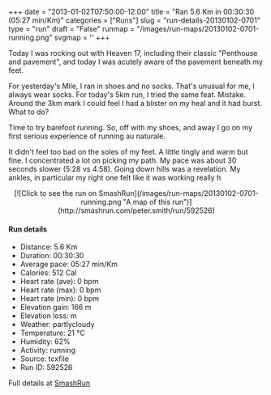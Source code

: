 +++
date = "2013-01-02T07:50:00-12:00"
title = "Ran 5.6 Km in 00:30:30 (05:27 min/Km)"
categories = ["Runs"]
slug = "run-details-20130102-0701"
type = "run"
draft = "False"
runmap = "/images/run-maps/20130102-0701-running.png"
svgmap = '<polyline points="93 48, 96 45, 99 38, 100 33, 99 32, 91 31, 91 31, 87 30, 75 32, 67 35, 52 48, 38 59, 29 62, 10 69, 6 69, 2 67, 0 63, 49 32, 52 31, 65 38, 71 49, 74 51, 88 53, 93 48">'
+++

Today I was rocking out with Heaven 17, including their classic "Penthouse and pavement", and today I was acutely aware of the pavement beneath my feet. 

For yesterday's Mile, I ran in shoes and no socks. That's unusual for me, I always wear socks. For today's 5km run, I tried the same feat. Mistake. Around the 3km mark I could feel I had a blister on my heal and it had burst. What to do?

Time to try barefoot running. So, off with my shoes, and away I go on my first serious experience of running au naturale. 

It didn't feel too bad on the soles of my feet. A little tingly and warm but fine. I concentrated a lot on picking my path. My pace was about 30 seconds slower (5:28 vs 4:58). Going down hills was a revelation. My ankles, in particular my right one felt like it was working really h

<!--more-->

<center>
[![Click to see the run on SmashRun](/images/run-maps/20130102-0701-running.png "A map of this run")](http://smashrun.com/peter.smith/run/592526)
</center>

#### Run details

* Distance: 5.6 Km
* Duration: 00:30:30
* Average pace: 05:27 min/Km
* Calories: 512 Cal
* Heart rate (ave): 0 bpm
* Heart rate (max): 0 bpm
* Heart rate (min): 0 bpm
* Elevation gain: 166 m
* Elevation loss:  m
* Weather: partlycloudy
* Temperature: 21 &deg;C
* Humidity: 62%
* Activity: running
* Source: tcxfile
* Run ID: 592526

Full details at [SmashRun](http://smashrun.com/peter.smith/run/592526)